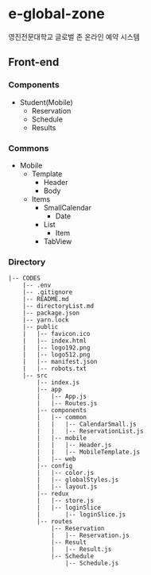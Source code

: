 # e-global-zone

영진전문대학교 글로벌 존 온라인 예약 시스템

## Front-end

### Components

-   Student(Mobile)
    -   Reservation
    -   Schedule
    -   Results

### Commons

-   Mobile
    -   Template
        -   Header
        -   Body
    -   Items
        -   SmallCalendar
            -   Date
        -   List
            -   Item
        -   TabView

### Directory

```
|-- CODES
    |-- .env
    |-- .gitignore
    |-- README.md
    |-- directoryList.md
    |-- package.json
    |-- yarn.lock
    |-- public
    |   |-- favicon.ico
    |   |-- index.html
    |   |-- logo192.png
    |   |-- logo512.png
    |   |-- manifest.json
    |   |-- robots.txt
    |-- src
        |-- index.js
        |-- app
        |   |-- App.js
        |   |-- Routes.js
        |-- components
        |   |-- common
        |   |   |-- CalendarSmall.js
        |   |   |-- ReservationList.js
        |   |-- mobile
        |   |   |-- Header.js
        |   |   |-- MobileTemplate.js
        |   |-- web
        |-- config
        |   |-- color.js
        |   |-- globalStyles.js
        |   |-- layout.js
        |-- redux
        |   |-- store.js
        |   |-- loginSlice
        |       |-- loginSlice.js
        |-- routes
            |-- Reservation
            |   |-- Reservation.js
            |-- Result
            |   |-- Result.js
            |-- Schedule
                |-- Schedule.js
```
